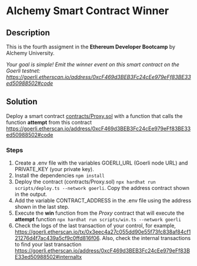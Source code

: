 # Alchemy Smart Contract Winner

## Description

This is the fourth assigment in the **Ethereum Developer Bootcamp** by Alchemy University.

*Your goal is simple! Emit the winner event on this smart contract on the Goerli testnet: https://goerli.etherscan.io/address/0xcF469d3BEB3Fc24cEe979eFf83BE33ed50988502#code*

## Solution

Deploy a smart contract [contracts/Proxy.sol](contracts/Proxy.sol) with a function that calls the function **attempt** from this contract https://goerli.etherscan.io/address/0xcF469d3BEB3Fc24cEe979eFf83BE33ed50988502#code

### Steps

1. Create a .env file with the variables GOERLI_URL (Goerli node URL) and PRIVATE_KEY (your private key).
2. Install the dependencies ```npm install```
3. Deploy the contract (contracts/Proxy.sol) ```npx hardhat run scripts/deploy.ts --network goerli```. Copy the address contract shown in the output.
4. Add the variable CONTRACT_ADDRESS in the .env file using the address shown in the last step. 
5. Execute the **win** function from the *Proxy* contract that will execute the **attempt** function ```npx hardhat run scripts/win.ts --network goerli```
6. Check the logs of the last transaction of your control, for example, https://goerli.etherscan.io/tx/0x3eec4a27c055dd90e55f73fc838af84cf121276d4f7ac439a5cf9c0ffd816f06. Also, check the internal transactions to find your last transaction https://goerli.etherscan.io/address/0xcF469d3BEB3Fc24cEe979eFf83BE33ed50988502#internaltx